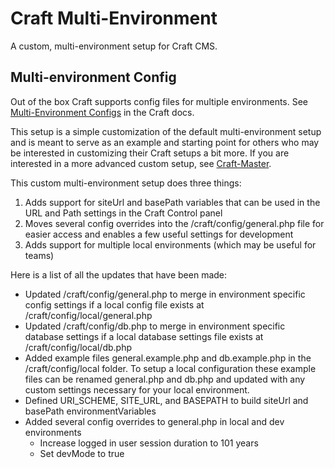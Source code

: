 
# Craft Multi-Environment

A custom, multi-environment setup for Craft CMS.

## Multi-environment Config

Out of the box Craft supports config files for multiple environments. See [Multi-Environment Configs](https://craftcms.com/docs/multi-environment-configs) in the Craft docs. 

This setup is a simple customization of the default multi-environment setup and is meant to serve as an example and starting point for others who may be interested in customizing their Craft setups a bit more.  If you are interested in a more advanced custom setup, see [Craft-Master](https://github.com/BarrelStrength/Craft-Master).

This custom multi-environment setup does three things:

1. Adds support for siteUrl and basePath variables that can be used in the URL and Path settings in the Craft Control panel
2. Moves several config overrides into the /craft/config/general.php file for easier access and enables a few useful settings for development
3. Adds support for multiple local environments (which may be useful for teams)

Here is a list of all the updates that have been made:

- Updated /craft/config/general.php to merge in environment specific config settings if a local config file exists at /craft/config/local/general.php
- Updated /craft/config/db.php to merge in environment specific database settings if a local database settings file exists at /craft/config/local/db.php
- Added example files general.example.php and db.example.php in the /craft/config/local folder.  To setup a local configuration these example files can be renamed general.php and db.php and updated with any custom settings necessary for your local environment.
- Defined URI_SCHEME, SITE_URL, and BASEPATH to build siteUrl and basePath environmentVariables
- Added several config overrides to general.php in local and dev environments
  - Increase logged in user session duration to 101 years
  - Set devMode to true
